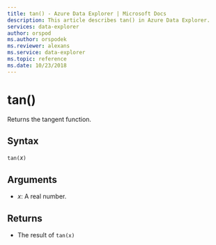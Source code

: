 ```yaml
---
title: tan() - Azure Data Explorer | Microsoft Docs
description: This article describes tan() in Azure Data Explorer.
services: data-explorer
author: orspod
ms.author: orspodek
ms.reviewer: alexans
ms.service: data-explorer
ms.topic: reference
ms.date: 10/23/2018
---
```

# tan()

Returns the tangent function.

## Syntax

`tan(`*x*`)`

## Arguments

* *x*: A real number.

## Returns

* The result of `tan(x)`